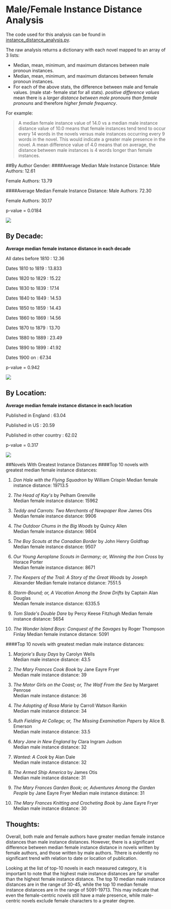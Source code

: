 # Male/Female Instance Distance Analysis

The code used for this analysis can be found in [instance\_distance\_analysis.py](https://github\.com/dhmit/gender_novels/blob/master/gender_novels/analysis/instance_distance_analysis.py).

The raw analysis returns a dictionary with each novel mapped to an array of 3 lists:
* Median, mean, minimum, and maximum distances between male pronoun instances.
* Median, mean, minimum, and maximum distances between female pronoun instances.
* For each of the above stats, the difference between male and female values. (male stat- female stat for all stats). 
*positive difference values* mean there is a *larger distance between male pronouns than female pronouns* and therefore 
*higher female frequency*.
 
For example:
>A median female instance value of 14.0 vs a median male instance distance value of 10.0 means that female instances tend 
tend to occur every 14 words in the novels versus male instances occurring every 9 words in the novel. This would indicate 
a greater male presence in the novel.
> A mean difference value of 4.0 means that on average, the distance between male instances is 4 words longer than female 
instances.
 
##By Author Gender:
####Average Median Male Instance Distance:
Male Authors: 12.61

Female Authors: 13.79

####Average Median Female Instance Distance:
Male Authors: 72.30

Female Authors: 30.17

p-value = 0.0184

![](/static/markdowns/images/median_female_instance_distance_by_author_gender.png)

## By Decade:

**Average median female instance distance in each decade**

All dates before 1810 : 12.36

Dates 1810 to 1819 : 13.833

Dates 1820 to 1829 : 15.22 

Dates 1830 to 1839 : 17.14

Dates 1840 to 1849 : 14.53

Dates 1850 to 1859 : 14.43

Dates 1860 to 1869 : 14.56

Dates 1870 to 1879 : 13.70

Dates 1880 to 1889 : 23.49

Dates 1890 to 1899 : 41.92 

Dates 1900 on : 67.34

p-value = 0.942

![](/static/markdowns/images/median_female_instance_distance_by_date.png)

## By Location:
**Average median female instance distance in each location**

Published in England : 63.04

Published in US : 20.59

Published in other country : 62.02

p-value = 0.317

![](/static/markdowns/images/median_female_instance_distance_by_location.png)


##Novels With Greatest Instance Distances
####Top 10 novels with greatest median female instance distances:
1. *Don Hale with the Flying Squadron* by William Crispin
    Median female instance distance: 19713.5
    
2. *The Head of Kay's* by Pelham Grenville  
    Median female instance distance: 15962
    
3. *Teddy and Carrots: Two Merchants of Newpaper Row* James Otis  
    Median female instance distance: 9906
    
4. *The Outdoor Chums in the Big Woods* by Quincy Allen  
    Median female instance distance: 9804
    
5. *The Boy Scouts at the Canadian Border* by John Henry Goldfrap  
    Median female instance distance: 9507
    
6. *Our Young Aeroplane Scouts in Germany; or, Winning the Iron Cross* by Horace Porter  
    Median female instance distance: 8671
    
7. *The Keepers of the Trail: A Story of the Great Woods* by Joseph Alexander
    Median female instance distance: 7551.5
    
8. *Storm-Bound; or, A Vacation Among the Snow Drifts* by Captain Alan Douglas  
    Median female instance distance: 6335.5
    
9.  *Tom Slade's Double Dare* by Percy Keese Fitzhugh
    Median female instance distance: 5654

10. *The Wonder Island Boys: Conquest of the Savages* by Roger Thompson Finlay
    Median female instance distance: 5091 


####Top 10 novels with greatest median male instance distances:
1. *Marjorie's Busy Days* by Carolyn Wells  
    Median male instance distance: 43.5
    
2. *The Mary Frances Cook Book* by Jane Eayre Fryer  
    Median male instance distance: 39
    
3. *The Motor Girls on the Coast; or, The Waif From the Sea* by Margaret Penrose  
    Median male instance distance: 36
    
4. *The Adopting of Rosa Marie* by Carroll Watson Rankin  
    Median male instance distance: 34
    
5. *Ruth Fielding At College; or, The Missing Examination Papers* by Alice B. Emerson  
    Median male instance distance: 33.5
    
6. *Mary Jane in New England* by Clara Ingram Judson  
    Median male instance distance: 32
    
7. *Wanted: A Cook* by Alan Dale  
    Median male instance distance: 32
    
8. *The Armed Ship America* by James Otis  
    Median male instance distance: 31
    
9.  *The Mary Frances Garden Book; or, Adventures Among the Garden People* by Jane Eayre Fryer
    Median male instance distance: 31

10. *The Mary Frances Knitting and Crocheting Book* by Jane Eayre Fryer
    Median male instance distance: 30 
    
## Thoughts:
Overall, both male and female authors have greater median female instance distances than male instance distances. 
However, there is a significant difference between median female instance distance in novels written by female authors,
and those written by male authors. Tthere is evidently no significant trend with relation to date or location of
publication. 

Looking at the list of top-10 novels in each measured category, it is important to note that the highest male instance distances
are far smaller than the highest female instance distance. The top 10 median male instance distances are in the range of 
30-45, while the top 10 median female instance distances are in the range of 5091-19713. This may indicate that even the female-centric novels still have a male
presence, while male-centric novels exclude female characters to a greater degree.
